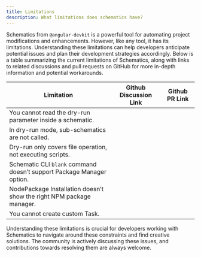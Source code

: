 ```yaml
---
title: Limitations
description: What limitations does schematics have?
---
```


Schematics from `@angular-devkit` is a powerful tool for automating project modifications and enhancements. However, like any tool, it has its limitations. Understanding these limitations can help developers anticipate potential issues and plan their development strategies accordingly. Below is a table summarizing the current limitations of Schematics, along with links to related discussions and pull requests on GitHub for more in-depth information and potential workarounds.

| Limitation                                                            | Github Discussion Link | Github PR Link |
| --------------------------------------------------------------------- | ---------------------- | -------------- |
| You cannot read the dry-run parameter inside a schematic.             |                        |                |
| In dry-run mode, sub-schematics are not called.                       |                        |                |
| Dry-run only covers file operation, not executing scripts.            |                        |                |
| Schematic CLI `blank` command doesn’t support Package Manager option. |                        |                |
| NodePackage Installation doesn’t show the right NPM package manager.  |                        |                |
| You cannot create custom Task.                                        |                        |                |

Understanding these limitations is crucial for developers working with Schematics to navigate around these constraints and find creative solutions. The community is actively discussing these issues, and contributions towards resolving them are always welcome.
